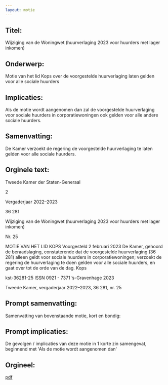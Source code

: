 ```yaml
---
layout: motie
---
```

## Titel:
Wijziging van de Woningwet (huurverlaging 2023 voor huurders met lager inkomen)
## Onderwerp:
Motie van het lid Kops over de voorgestelde huurverlaging laten gelden voor alle sociale huurders
## Implicaties:
Als de motie wordt aangenomen dan zal de voorgestelde huurverlaging voor sociale huurders in corporatiewoningen ook gelden voor alle andere sociale huurders.
## Samenvatting:

De Kamer verzoekt de regering de voorgestelde huurverlaging te laten gelden voor alle sociale huurders.
## Orginele text:


Tweede Kamer der Staten-Generaal

2

Vergaderjaar 2022–2023

36 281

Wijziging van de Woningwet (huurverlaging
2023 voor huurders met lager inkomen)

Nr. 25

MOTIE VAN HET LID KOPS
Voorgesteld 2 februari 2023
De Kamer,
gehoord de beraadslaging,
constaterende dat de voorgestelde huurverlaging (36 281) alleen geldt
voor sociale huurders in corporatiewoningen;
verzoekt de regering de huurverlaging te doen gelden voor alle sociale
huurders,
en gaat over tot de orde van de dag.
Kops

kst-36281-25
ISSN 0921 - 7371
’s-Gravenhage 2023

Tweede Kamer, vergaderjaar 2022–2023, 36 281, nr. 25


## Prompt samenvatting:
Samenvatting van bovenstaande motie, kort en bondig:


## Prompt implicaties:
De gevolgen / implicaties van deze motie in 1 korte zin samengevat, beginnend met 'Als de motie wordt aangenomen dan' 

## Orgineel:
[pdf](https://gegevensmagazijn.tweedekamer.nl/OData/v4/2.0/Document(7ee82553-e3e3-4729-93f4-7976971d650c)/resource)
